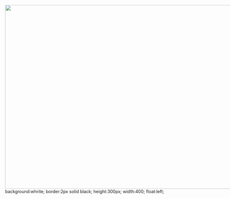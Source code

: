 <html>
  <head>
   <title></title>
   <style>
    .contenedor{
   text-aling:center;
   height:600px;
   width:1200;
   float:left;
   }
   .contenedor1{
     text-aling:center;
     background:whrite;
     border:2px solid black;
      height:300px;
      width:400;
      float:left;
     }
   </style>
   </head>
  <body>
 <div class="contenedor">
  <img src="https://i.pinimg.com/originals/45/85/76/45857680b9afcaf0782e0b5788ec7fd2.jpg" width="1200px" height="600px">
   background:whrite;
     border:2px solid black;
      height:300px;
      width:400;
      float:left;
     
   
 </body>
 </html>
